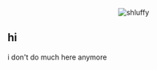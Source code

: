 <p align="center"> <img src="https://komarev.com/ghpvc/?username=shluffy&label=Profile%20views&color=0e75b6&style=flat" alt="shluffy" /> </p>

## hi
i don't do much here anymore

